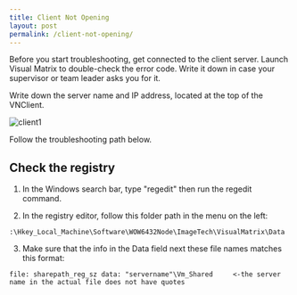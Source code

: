 ```yaml
---
title: Client Not Opening
layout: post
permalink: /client-not-opening/
---
```


Before you start troubleshooting, get connected to the client server. Launch Visual Matrix to double-check the error code. Write it down in case your supervisor or team leader asks you for it. 

Write down the server name and IP address, located at the top of the VNClient.

<img src="/portfolio/images/client1.png" alt="client1">

Follow the troubleshooting path below.

## Check the registry

1. In the Windows search bar, type "regedit" then run the regedit command.

2. In the registry editor, follow this folder path in the menu on the left: 

`:\Hkey_Local_Machine\Software\WOW6432Node\ImageTech\VisualMatrix\Data`

3. Make sure that the info in the Data field next these file names matches this format:

`file: sharepath_reg_sz
data: "servername"\Vm_Shared     <-the server name in the actual file does not have quotes`

